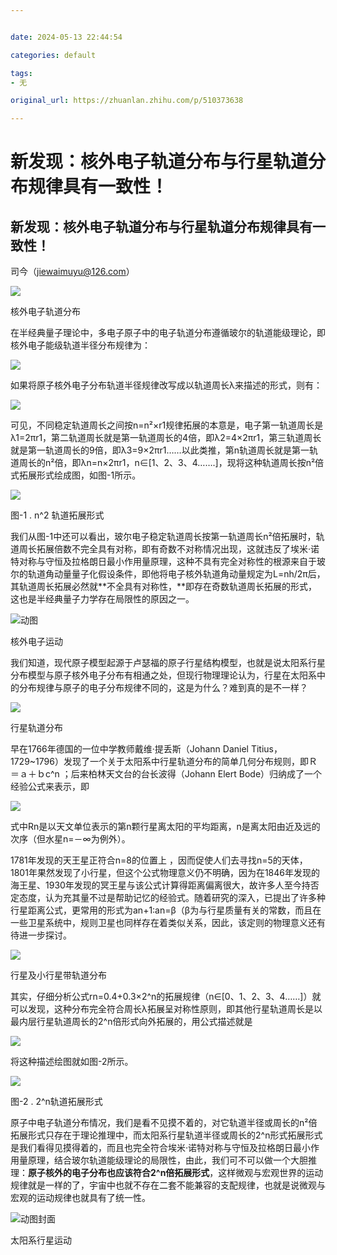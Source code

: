 ```yaml
---


date: 2024-05-13 22:44:54

categories: default

tags: 
- 无

original_url: https://zhuanlan.zhihu.com/p/510373638

---
```



# 新发现：核外电子轨道分布与行星轨道分布规律具有一致性！

## **新发现：核外电子轨道分布与行星轨道分布规律具有一致性！**

司今（jiewaimuyu@126.com）

  

![](assets/1715611494-10f8a57eef11756e790a6164cd289e90.webp)

核外电子轨道分布

在半经典量子理论中，多电子原子中的电子轨道分布遵循玻尔的轨道能级理论，即核外电子能级轨道半径分布规律为：

  

![](assets/1715611494-4a65e342cfcfb028c85d769c2140e2c0.webp)

  

如果将原子核外电子分布轨道半径规律改写成以轨道周长λ来描述的形式，则有：

  

![](assets/1715611494-cd5c6bc295f905a7546ccdc5b20637f4.webp)

  

可见，不同稳定轨道周长之间按n=n²×r1规律拓展的本意是，电子第一轨道周长是λ1=2πr1，第二轨道周长就是第一轨道周长的4倍，即λ2=4×2πr1，第三轨道周长就是第一轨道周长的9倍，即λ3=9×2πr1……以此类推，第n轨道周长就是第一轨道周长的n²倍，即λn=n×2πr1，n∈\[1、2、3、4…….\]，现将这种轨道周长按n²倍式拓展形式绘成图，如图-1所示。

  

![](assets/1715611494-4573df5d091e0d6d34ca01a2ab3cbc02.webp)

图-1 . n^2 轨道拓展形式

我们从图-1中还可以看出，玻尔电子稳定轨道周长按第一轨道周长n²倍拓展时，轨道周长拓展倍数不完全具有对称，即有奇数不对称情况出现，这就违反了埃米·诺特对称与守恒及拉格朗日最小作用量原理，这种不具有完全对称性的根源来自于玻尔的轨道角动量量子化假设条件，即他将电子核外轨道角动量规定为L=nh/2π后，其轨道周长拓展必然就**不全具有对称性，**即存在奇数轨道周长拓展的形式，这也是半经典量子力学存在局限性的原因之一。

  

![动图](assets/1715611494-0faa762e6ab57622c86abdee2d2d9abb.webp)

核外电子运动

我们知道，现代原子模型起源于卢瑟福的原子行星结构模型，也就是说太阳系行星分布模型与原子核外电子分布有相通之处，但现行物理理论认为，行星在太阳系中的分布规律与原子的电子分布规律不同的，这是为什么？难到真的是不一样？

  

![](assets/1715611494-7673d5baf0ccc6bbdcb0efa836d1de74.webp)

行星轨道分布

早在1766年德国的一位中学教师戴维·提丢斯（Johann Daniel Titius，1729~1796）发现了一个关于太阳系中行星轨道分布的简单几何分布规则，即Ｒ＝ａ＋ｂc^n ；后来柏林天文台的台长波得（Johann Elert Bode）归纳成了一个经验公式来表示，即

  

![](assets/1715611494-d95380224cc3626e74c61fd0f668119b.webp)

  

式中Rn是以天文单位表示的第n颗行星离太阳的平均距离，n是离太阳由近及远的次序（但水星n=－∞为例外）。

1781年发现的天王星正符合n=8的位置上 ，因而促使人们去寻找n=5的天体，1801年果然发现了小行星，但这个公式物理意义仍不明确，因为在1846年发现的海王星、1930年发现的冥王星与该公式计算得距离偏离很大，故许多人至今持否定态度，认为充其量不过是帮助记忆的经验式。随着研究的深入，已提出了许多种行星距离公式，更常用的形式为an+1∶an=β（β为与行星质量有关的常数，而且在一些卫星系统中，规则卫星也同样存在着类似关系，因此，该定则的物理意义还有待进一步探讨。

  

![](assets/1715611494-e5c97ddf68ee5ae89a73e1d9a2fdcc4f.webp)

行星及小行星带轨道分布

其实，仔细分析公式rn=0.4+0.3×2^n的拓展规律（n∈\[0、1、2、3、4……\]）就可以发现，这种分布完全符合周长λ拓展呈对称性原则，即其他行星轨道周长是以最内层行星轨道周长的2^n倍形式向外拓展的，用公式描述就是

  

![](assets/1715611494-5fbe348e03498bb79479846defa8b4fa.webp)

  

将这种描述绘图就如图-2所示。

  

![](assets/1715611494-8dd52046e783cee08efac90e433df243.webp)

图-2 . 2^n轨道拓展形式

原子中电子轨道分布情况，我们是看不见摸不着的，对它轨道半径或周长的n²倍拓展形式只存在于理论推理中，而太阳系行星轨道半径或周长的2^n形式拓展形式是我们看得见摸得着的，而且也完全符合埃米·诺特对称与守恒及拉格朗日最小作用量原理，结合玻尔轨道能级理论的局限性，由此，我们可不可以做一个大胆推理：**原子核外的电子分布也应该符合2^n倍拓展形式**，这样微观与宏观世界的运动规律就是一样的了，宇宙中也就不存在二套不能兼容的支配规律，也就是说微观与宏观的运动规律也就具有了统一性。

  

![动图封面](assets/1715611494-647fa92df3afc95b95c0f4d271a453e8.jpg)

太阳系行星运动